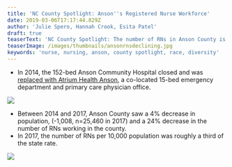 ```yaml
---
title: 'NC County Spotlight: Anson''s Registered Nurse Workforce'
date: 2019-03-06T17:17:44.829Z
author: 'Julie Spero, Hannah Crook, Esita Patel'
draft: true
teaserText: 'NC County Spotlight: The number of RNs in Anson County is declining'
teaserImage: /images/thumbnails/ansonrnsdeclining.jpg
keywords: 'nurse, nursing, anson, county spotlight, race, diversity'
---
```


* In 2014, the 152-bed Anson Community Hospital closed and was [replaced with Atrium Health Anson](https://www.northcarolinahealthnews.org/2015/07/31/re-envisioning-the-rural-hospital/), a co-located 15-bed emergency department and primary care physician office.

![](/images/posts/ansoncomap.jpg)

* Between 2014 and 2017, Anson County saw a 4% decrease in population, (-1,008, n=25,460 in 2017) and a 24% decrease in the number of RNs working in the county.
* In 2017, the number of RNs per 10,000 population was roughly a third of the state rate.

![](/images/posts/ansonrnsdeclining.jpg)

